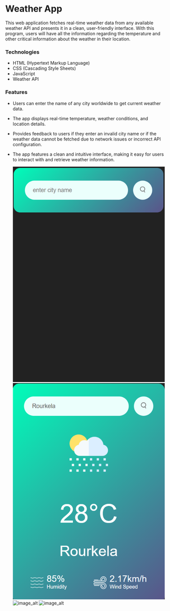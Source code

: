 # Weather App

This web application fetches real-time weather data from any available weather API and presents it in a clean, user-friendly interface. With this program, users will have all the information regarding the temperature and other critical information about the weather in their location.

### Technologies
+ HTML (Hypertext Markup Language)
+ CSS (Cascading Style Sheets)
+ JavaScript
+ Weather API

### Features
+ Users can enter the name of any city worldwide to get current weather data.
+ The app displays real-time temperature, weather conditions, and location details.
+ Provides feedback to users if they enter an invalid city name or if the weather data cannot be fetched due to network issues or incorrect API configuration.
+ The app features a clean and intuitive interface, making it easy for users to interact with and retrieve weather information.

  ![image_alt](https://github.com/architadu/weather-app/blob/main/w1.png?raw=true)
  ![image_alt](https://github.com/architadu/weather-app/blob/main/w2.png?raw=true)
  ![image_alt]()
  ![image_alt]()

